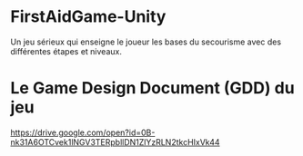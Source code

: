 # FirstAidGame-Unity
Un jeu sérieux qui enseigne le joueur les bases du secourisme avec des différentes étapes et niveaux.

# Le Game Design Document (GDD) du jeu

https://drive.google.com/open?id=0B-nk31A6OTCvek1lNGV3TERpbllDN1ZlYzRLN2tkcHIxVk44



